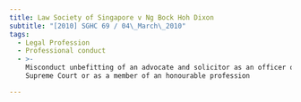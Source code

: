 ```yaml
---
title: Law Society of Singapore v Ng Bock Hoh Dixon
subtitle: "[2010] SGHC 69 / 04\_March\_2010"
tags:
  - Legal Profession
  - Professional conduct
  - >-
    Misconduct unbefitting of an advocate and solicitor as an officer of the
    Supreme Court or as a member of an honourable profession

---
```


